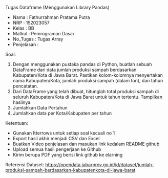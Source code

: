 Tugas Dataframe (Menggunakan Library Pandas)

- Nama 	      : Fathurrahman Pratama Putra
- NRP 	      : 152023057
- Kelas 	      : BB
- Matkul     	: Pemrograman Dasar
- No_Tugas 	   : Tugas Array
- Penjelasan 	: 

Soal:
1. Dengan menggunakan pustaka pandas di Python, buatlah sebuah DataFrame dari data jumlah produksi sampah berdasarkan Kabupaten/Kota di Jawa Barat.
   Pastikan kolom-kolomnya menyertakan nama Kabupaten/Kota, jumlah produksi sampah (dalam ton), dan tahun pencatatan.
2. Dari DataFrame yang telah dibuat, hitunglah total produksi sampah di seluruh Kabupaten/Kota di Jawa Barat untuk tahun tertentu. Tampilkan hasilnya.
3. Jumlahkan Data Pertahun
4. Jumlahkan data per Kota/Kabupaten per tahun

Ketentuan: 
- Gunakan Itterrows untuk setiap soal kecuali no 1
- Export hasil akhir menjadi CSV dan Excel
- Buatkan Video penjelasan dan masukan link kedalam README github
- Upload semua hasil pengerjaan ke Github
- Kirim berupa PDF yang berisi link github ke elarning

Referensi Dataset:
https://opendata.jabarprov.go.id/id/dataset/jumlah-produksi-sampah-berdasarkan-kabupatenkota-di-jawa-barat
